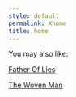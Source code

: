 ```yaml
---
style: default
permalink: Xhome
title: home
---
```

You may also like:

[Father Of Lies](http://scp-wiki.net/father-of-lies)

[The Woven Man](http://scp-wiki.net/the-woven-man)
